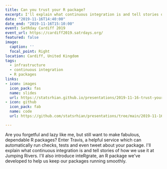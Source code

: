 ```yaml
---
title: Can you trust your R package?
excerpt: I'll explain what continuous integration is and tell stories of how we use it at Jumping Rivers.
date: "2019-11-16T14:40:00"
date_end: "2019-11-16T15:10:00"
event: SatRday Cardiff 2019
event_url: https://cardiff2019.satrdays.org/
featured: false
image:
  caption: ''
  focal_point: Right
location: Cardiff, United Kingdom
tags: 
  - infrastructure
  - continuous integration
  - R packages
links:
- icon: images
  icon_pack: fas
  name: slides
  url: https://statsrhian.github.io/presentations/2019-11-16-trust-your-pkg/2019-11-16-trust-your-pkg.html#1
- icon: github
  icon_pack: fab
  name: code
  url: https://github.com/statsrhian/presentations/tree/main/2019-11-16-trust-your-pkg

---
```


Are you forgetful and lazy like me, but still want to make fabulous, dependable R packages? Enter Travis, a helpful service which can automatically run checks, tests and even tweet about your package. I'll explain what continuous integration is and tell stories of how we use it at Jumping Rivers. I'll also introduce inteRgrate, an R package we've developed to help us keep our packages running smoothly.
